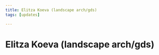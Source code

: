 ```yaml
---
title: Elitza Koeva (landscape arch/gds)
tags: [updates]

---
```


# Elitza Koeva (landscape arch/gds)